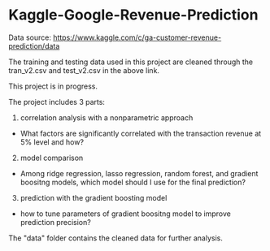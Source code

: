 # Kaggle-Google-Revenue-Prediction

Data source: https://www.kaggle.com/c/ga-customer-revenue-prediction/data

The training and testing data used in this project are cleaned through the tran_v2.csv and test_v2.csv in the above link. 


This project is in progress.

The project includes 3 parts:

1. correlation analysis with a nonparametric approach
- What factors are significantly correlated with the transaction revenue at 5% level and how?

2. model comparison
- Among ridge regression, lasso regression, random forest, and gradient boositng models, which model should I use for the final prediction?

3. prediction with the gradient boosting model
- how to tune parameters of gradient boositng model to improve prediction precision?

The "data" folder contains the cleaned data for further analysis.


